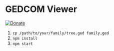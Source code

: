 # GEDCOM Viewer

[![Donate](https://img.shields.io/badge/Donate-PayPal-blue.svg)](https://www.paypal.me/manuninja)

1. `cp /path/to/your/family/tree.ged family.ged`
1. `npm install`
1. `npm start`
